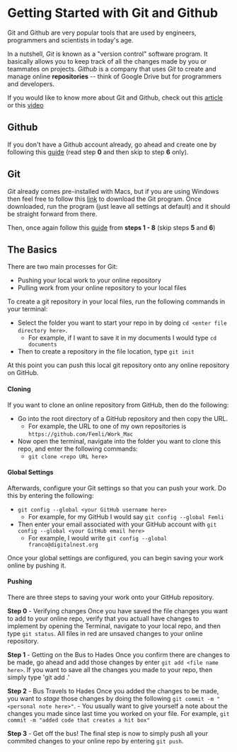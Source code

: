 # Getting Started with Git and Github

Git and Github are very popular tools that are used by engineers, programmers and scientists in today's age. 

In a nutshell, *Git* is known as a "version control" software program. It basically allows you to keep track of all the changes made by you or teammates on projects. *Github* is a company that uses *Git* to create and manage online **repositories** -- think of Google Drive but for programmers and developers.

If you would like to know more about Git and Github, check out this [article](https://codeburst.io/git-and-github-in-a-nutshell-b0a3cc06458f) or this [video](https://www.youtube.com/watch?v=uUuTYDg9XoI)

## Github

If you don't have a Github account already, go ahead and create one by following this [guide](https://product.hubspot.com/blog/git-and-github-tutorial-for-beginners) (read step **0** and then skip to step **6** only).

## Git

*Git* already comes pre-installed with Macs, but if you are using Windows then feel free to follow this [link](https://git-scm.com/download/win) to download the Git program. Once downloaded, run the program (just leave all settings at default) and it should be straight forward from there.

Then, once again follow this [guide](https://product.hubspot.com/blog/git-and-github-tutorial-for-beginners) from **steps 1 - 8** (skip steps **5** and **6**)


## The Basics

There are two main processes for Git: 
- Pushing your local work to your online repository
- Pulling work from your online repository to your local files

To create a git repository in your local files, run the following commands in your terminal:

- Select the folder you want to start your repo in by doing `cd <enter file directory here>`. 
  - For example, if I want to save it in my documents I would type `cd documents`
- Then to create a repository in the file location, type `git init`

At this point you can push this local git repository onto any online repository on GitHub.

#### Cloning
If you want to clone an online repository from GitHub, then do the following:
- Go into the root directory of a GitHub repository and then copy the URL.
  - For example, the URL to one of my own repositories is `https://github.com/Femli/Work_Mac`
- Now open the terminal, navigate into the folder you want to clone this repo, and enter the following commands:
  - `git clone <repo URL here>`

#### Global Settings
Afterwards, configure your Git settings so that you can push your work. Do this by entering the following:
- `git config --global <your GitHub username here>`
  - For example, for my GitHub I would say `git config --global Femli`
- Then enter your email associated with your GitHub account with `git config --global <your GitHub email here>`
  - For example, I would write `git config --global franco@digitalnest.org`

Once your global settings are configured, you can begin saving your work online by pushing it.

#### Pushing

There are three steps to saving your work onto your GitHub repository.

**Step 0** - Verifying changes
Once you have saved the file changes you want to add to your online repo, verify that you actuall have changes to implement by opening the Terminal, navigate to your local repo, and then type `git status`. All files in red are unsaved changes to your online repository.

**Step 1** - Getting on the Bus to Hades
Once you confirm there are changes to be made, go ahead and add those changes by enter `git add <file name here>`. If you want to save all the changes you made to your repo, then simply type 'git add .'

**Step 2** - Bus Travels to Hades
Once you added the changes to be made, you want to *stage* those changes by doing the following `git commit -m "<personal note here>"`.
    - You usually want to give yourself a note about the changes you made since last time you worked on your file. For example, `git commit -m "added code that creates a hit box"`

**Step 3** - Get off the bus!
The final step is now to simply push all your commited changes to your online repo by entering `git push`.



